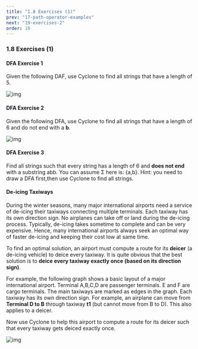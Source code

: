 ```yaml
---
title: "1.8 Exercises (1)"
prev: "17-path-operator-examples"
next: "19-exercises-2"
order: 10
---
```


### 1.8 Exercises (1)

#### DFA Exercise 1

Given the following DAF, use Cyclone to find all strings that have a length of 5.

![img](https://classicwuhao.github.io/cyclone_tutorial/chapter1/exercise1-1.png)



#### DFA Exercise 2

Given the following DFA, use Cyclone to find all strings that have a length of 6 and do not end with a **b**.

![img](https://classicwuhao.github.io/cyclone_tutorial/chapter1/tutorial_example_1_2.png)

#### DFA Exercise 3

Find all strings such that every string has a length of 6 and **does not end** with a substring abb. You can assume Σ here is: {a,b}. Hint: you need to draw a DFA first,then use Cyclone to find all strings.

#### De-icing Taxiways

During the winter seasons, many major international airports need a service of de-icing their taxiways connecting multiple terminals. Each taxiway has its own direction sign. No airplanes can take off or land during the de-icing process. Typically, de-icing takes sometime to complete and can be very expensive. Hence, many international airports always seek an optimal way of faster de-icing and keeping their cost low at same time.

To find an optimal solution, an airport must compute a route for its **deicer** (a de-icing vehicle) to deice every taxiway. It is quite obvious that the best solution is to **deice every taxiway exactly once (based on its direction sign)**.

For example, the following graph shows a basic layout of a major international airport. Terminal A,B,C,D are passenger terminals. E and F are cargo terminals. The main taxiways are marked as edges in the graph. Each taxiway has its own direction sign. For example, an airplane can move from **Terminal D to B** through taxiway **t1** (but cannot move from B to D). This also applies to a deicer.

Now use Cyclone to help this airport to compute a route for its deicer such that every taxiway gets deiced exactly once.

![img](https://classicwuhao.github.io/cyclone_tutorial/chapter1/exercise1-2.png)
